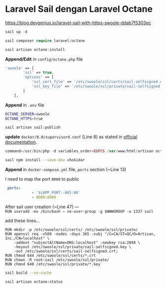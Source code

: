 # Laravel Sail dengan Laravel Octane

https://blog.devgenius.io/laravel-sail-with-https-swoole-ddab7f5303ec

```php
sail up -d
```

```php
sail composer require laravel/octane
```

```php
sail artisan octane:install
```

**Append/Edit** in `config/octane.php` file

```php
'swoole' => [
        'ssl' => true,
        'options' => [
            'ssl_cert_file' => '/etc/swoole/ssl/certs/sail-selfsigned.crt',
            'ssl_key_file' => '/etc/swoole/ssl/private/sail-selfsigned.key',
        ]
    ],
```

**Append** in `.env` file

```bash
OCTANE_SERVER=swoole
OCTANE_HTTPS=true
```

```php
sail artisan sail:publish
```

**update** `docker/8.0/supervisord.conf` (Line 8) as stated in [official documentation](https://laravel.com/docs/8.x/octane#swoole).

```php
command=/usr/bin/php -d variables_order=EGPCS /var/www/html/artisan octane:start --server=swoole --host=0.0.0.0 --port=8000 --watch
```

```bash
sail npm install --save-dev chokidar
```

**Append** in `docker-compose.yml` file, `ports` section (~Line 13)

I need to map the port `8000` to public

```yaml
 ports:
            - '${APP_PORT:-80}:80'
            - 8000:8000
```

After sail user creation (~Line 47) —  
`RUN useradd -ms /bin/bash — no-user-group -g $WWWGROUP -u 1337 sail`

add these lines…

```
RUN mkdir -p /etc/swoole/ssl/certs/ /etc/swoole/ssl/private/
RUN openssl req -x509 -nodes -days 365 -subj "/C=CA/ST=QC/O=Artisan, Inc./CN=localhost" \
    -addext "subjectAltName=DNS:localhost" -newkey rsa:2048 \
    -keyout /etc/swoole/ssl/private/sail-selfsigned.key \
    -out /etc/swoole/ssl/certs/sail-selfsigned.crt;
RUN chmod 644 /etc/swoole/ssl/certs/*.crt
RUN chown -R root:sail /etc/swoole/ssl/private/
RUN chmod 640 /etc/swoole/ssl/private/*.key
```

```bash
sail build --no-cache
```

```bash
sail artisan octane:status
```
